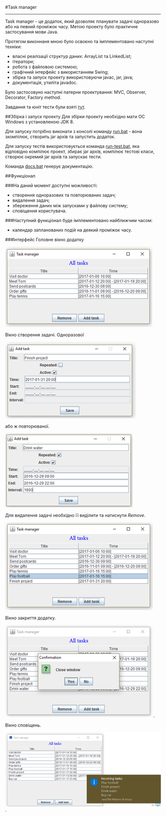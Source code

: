 #Task manager
***
Task manager - це додаток, який дозволяє планувати задачі одноразово або на певний проміжок часу. 
Метою проекту було практичне застосування мови Java.

Протягом виконнаня мною було освоєно та імплементовано наступні техніки:

* власні реалізації структур даних: ArrayList та LinkedList;
* ітератори;
* робота з файловою системою;
* графічний інтерфейс з використанням Swing;
* збірка та запуск проекту використовуючи javac, jar, java;
* документація, утиліта javadoc.

Було застосовуно наступні патерни проектування: MVC, Observer, Decorator, Factory method.

Завдання та юніт тести були взяті [тут](./samples/assignment.pdf).

##Збірка і запуск проекту
Для збірки проекту необхідно мати OC Windows з установленою JDK 8.

Для запуску потрібно виконати з консолі команду [run.bat](./run.bat) - вона зкомпілює, 
створить jar архів та запустить додаток.

Для запуску тестів використовується команда [run-test.bat](./run-test.bat), яка відповідно компілює проект, 
збирає jar архів, компілює тестові класи, створює окремий jar архів та запускає тести.

Команда [docs.bat](./docs.bat) генерує документацію.

##Функціонал

###На даний момент доступні можливості:
* створення одноразових та повторюваних задач;
* видалення задач;
* збереження даних між запусками у файлову систему;
* сповіщення користувача.

###Наступний функціонал буде імплементовано найближчим часом:
* календар запланованих подій на деякий проміжок часу.


###Інтерфейс
Головне вікно додатку 

![main-window](./samples/main-window.PNG)

Вікно створення задачі. Одноразової

![add-non-repeated-task-window](./samples/add-non-repeated-task-window.PNG)

або ж повторюваної.

![add-repeated-task-window](./samples/add-repeated-task-window.PNG)

Для видалення задачі необхідно її виділити та натиснути _Remove_.

![remove-window](./samples/remove-window.PNG)

Вікно закриття додатку.

![confirmation-window](./samples/confirmation-window.PNG).

Вікно сповіщень.

![confirmation-window](./samples/notification-window.PNG).